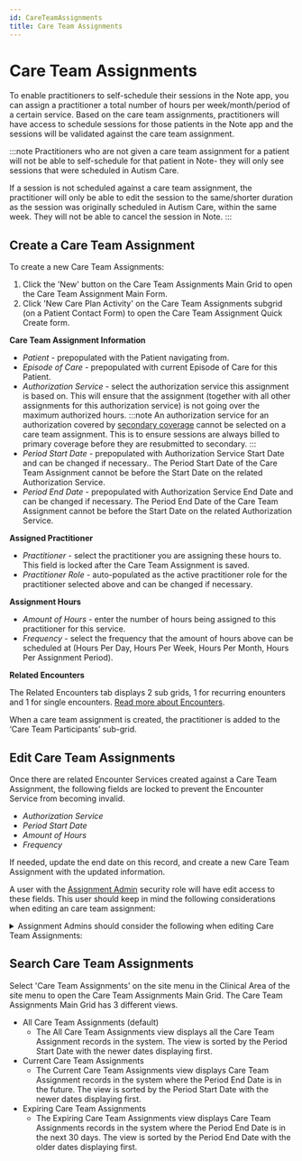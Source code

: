 ```yaml
---
id: CareTeamAssignments
title: Care Team Assignments
---
```


# Care Team Assignments
To enable practitioners to self-schedule their sessions in the Note app, you can assign a practitioner a total number of hours per week/month/period of a certain service. Based on the care team assignments, practitioners will have access to schedule sessions for those patients in the Note app and the sessions will be validated against the care team assignment.

:::note
Practitioners who are not given a care team assignment for a patient will not be able to self-schedule for that patient in Note- they will only see sessions that were scheduled in Autism Care.

If a session is not scheduled against a care team assignment, the practitioner will only be able to edit the session to the same/shorter duration as the session was originally scheduled in Autism Care, within the same week. They will not be able to cancel the session in Note.
::: 

## Create a Care Team Assignment
To create a new Care Team Assignments:
1. Click the 'New' button on the Care Team Assignments Main Grid to open the Care Team Assignment Main Form.
2. Click 'New Care Plan Activity' on the Care Team Assignments subgrid (on a Patient Contact Form) to open the Care Team Assignment Quick Create form.


**Care Team Assignment Information**
- *Patient* - prepopulated with the Patient navigating from.
- *Episode of Care* - prepopulated with current Episode of Care for this Patient.
- *Authorization Service* - select the authorization service this assignment is based on. This will ensure that the assignment (together with all other assignments for this authorization service) is not going over the maximum authorized hours.
:::note
An authorization service for an authorization covered by [secondary coverage](../Patients/Coverages.md) cannot be selected on a care team assignment. This is to ensure sessions are always billed to primary coverage before they are resubmitted to secondary.
:::
- *Period Start Date* - prepopulated with Authorization Service Start Date and can be changed if necessary.. The Period Start Date of the Care Team Assignment cannot be before the Start Date on the related Authorization Service.
- *Period End Date* - prepopulated with Authorization Service End Date and can be changed if necessary. The Period End Date of the Care Team Assignment cannot be before the Start Date on the related Authorization Service.

**Assigned Practitioner**
- *Practitioner* - select the practitioner you are assigning these hours to. This field is locked after the Care Team Assignment is saved.
- *Practitioner Role* - auto-populated as the active practitioner role for the practitioner selected above and can be changed if necessary.

**Assignment Hours**
- *Amount of Hours* - enter the number of hours being assigned to this practitioner for this service.
- *Frequency* - select the frequency that the amount of hours above can be scheduled at (Hours Per Day, Hours Per Week, Hours Per Month, Hours Per Assignment Period).

**Related Encounters** 

The Related Encounters tab displays 2 sub grids, 1 for recurring enounters and 1 for single encounters. [Read more about Encounters](SingleEncounters).


When a care team assignment is created, the practitioner is added to the ‘Care Team Participants’ sub-grid.

## Edit Care Team Assignments

Once there are related Encounter Services created against a Care Team Assignment, the following fields are locked to prevent the Encounter Service from becoming invalid.
- *Authorization Service*
- *Period Start Date*
- *Amount of Hours*
- *Frequency*

If needed, update the end date on this record, and create a new Care Team Assignment with the updated information.

A user with the [Assignment Admin](../AdminSetup/SecurityRoles.md/#special-permissions) security role will have edit access to these fields. This user should keep in mind the following considerations when editing an care team assignment:

<details>
<summary> Assignment Admins should consider the following when editing Care Team Assignments:</summary>

- Editing the start date: 
    - Revalidate related encounter services from before the updated start date. 
    - Consider moving sessions from before the updated start date to a different care team assignment if one applies. 
    - If there were sessions outside of the assigned date range that were already submitted, notify your billers to take the relevant steps to correct or void the claim.

- Editing the authorization service: 
    - The authorization service will be unlocked for Assignment Admins if all sessions for this care team assignment are still scheduled. After editing the authorization service here, select the related encounter services, and bulk edit the authorization service field to match the updated authorization service on the care team assignment.
    - Once there are sessions past scheduled, the service code will be locked to prevent changing the authorization service on a session that the practitioner already started. If needed, update the end date on this care team assignment, and create a new one with the updated information.

- Editing the assigned units:
    - Revalidate related encounter services.
    - If there were sessions that are now over the assigned units that were already submitted, notify your billers to take the relevant steps to correct or void the claim.

</details>

## Search Care Team Assignments

Select 'Care Team Assignments' on the site menu in the Clinical Area of the site menu to open the Care Team Assignments Main Grid. The Care Team Assignments Main Grid has 3 different views.
- All Care Team Assignments (default)
    - The All Care Team Assignments view displays all the Care Team Assignment records in the system. The view is sorted by the Period Start Date with the newer dates displaying first. 
- Current Care Team Assignments
    - The Current Care Team Assignments view displays Care Team Assignment records in the system where the Period End Date is in the future. The view is sorted by the Period Start Date with the newer dates displaying first. 
- Expiring Care Team Assignments 
    - The Expiring Care Team Assignments view displays Care Team Assignments records in the system where the Period End Date is in the next 30 days. The view is sorted by the Period End Date with the older dates displaying first.
